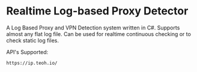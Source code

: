 # Realtime Log-based Proxy Detector
A Log Based Proxy and VPN Detection system written in C#. Supports almost any flat log file.  Can be used for realtime continuous checking or to check static log files.



API's Supported:
    
    https://ip.teoh.io/
